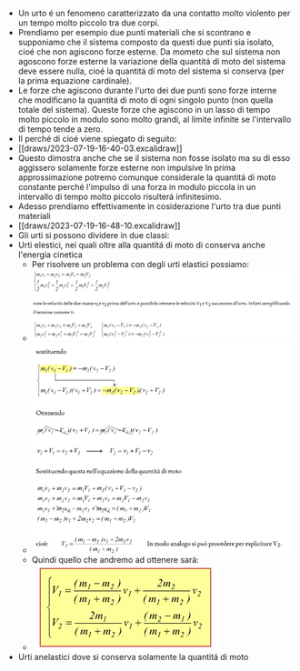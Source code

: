 - Un urto é un fenomeno caratterizzato da una contatto molto violento per un tempo molto piccolo tra due corpi.
- Prendiamo per esempio due punti materiali che si scontrano e supponiamo che il sistema composto da questi due punti sia isolato, cioé che non agiscono forze esterne. Da mometo che sul sistema non agoscono forze esterne la variazione della quantitá di moto del sistema deve essere nulla, cioé la quantitá di moto del sistema si conserva (per la prima equazione cardinale).
- Le forze che agiscono durante l'urto dei due punti sono forze interne che modificano la quantitá di moto di ogni singolo punto (non quella totale del sistema). Queste forze che agiscono in un lasso di tempo molto piccolo in modulo sono molto grandi, al limite infinite se l'intervallo di tempo tende a zero.
- Il perché di cioé viene spiegato di seguito:
- [[draws/2023-07-19-16-40-03.excalidraw]]
- Questo dimostra anche che se il sistema non fosse isolato ma su di esso aggissero solamente forze esterne non impulsive In prima approssimazione potremo comunque considerale la quantitá di moto constante perché l'impulso di una forza in modulo piccola in un intervallo di tempo molto piccolo risulterá infinitesimo.
- Adesso prendiamo effettivamente in cosiderazione l'urto tra due punti materiali
- [[draws/2023-07-19-16-48-10.excalidraw]]
- Gli urti si possono dividere in due classi:
- Urti elestici, nei quali oltre alla quantitá di moto di conserva anche l'energia cinetica
	- Per risolvere un problema con degli urti elastici possiamo:
	- ![Screenshot from 2023-07-19 18-25-40.png](../assets/Screenshot_from_2023-07-19_18-25-40_1689783952452_0.png)
	- ![image.png](../assets/image_1689784010897_0.png)
	- Quindi quello che andremo ad ottenere sará:
	- ![Screenshot from 2023-07-19 18-27-26.png](../assets/Screenshot_from_2023-07-19_18-27-26_1689784053332_0.png)
- Urti anelastici dove si conserva solamente la quantitá di moto